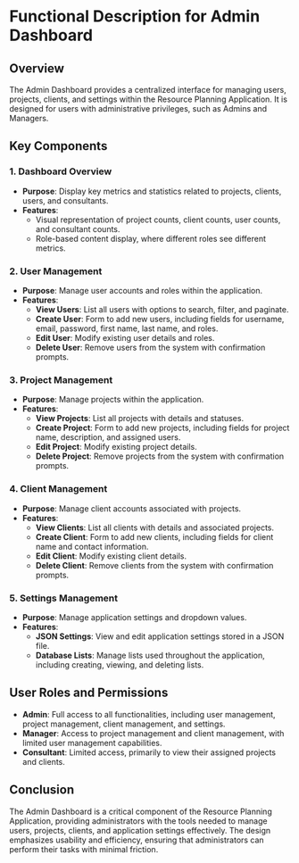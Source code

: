 # Functional Description for Admin Dashboard

## Overview
The Admin Dashboard provides a centralized interface for managing users, projects, clients, and settings within the Resource Planning Application. It is designed for users with administrative privileges, such as Admins and Managers.

## Key Components

### 1. Dashboard Overview
- **Purpose**: Display key metrics and statistics related to projects, clients, users, and consultants.
- **Features**:
  - Visual representation of project counts, client counts, user counts, and consultant counts.
  - Role-based content display, where different roles see different metrics.

### 2. User Management
- **Purpose**: Manage user accounts and roles within the application.
- **Features**:
  - **View Users**: List all users with options to search, filter, and paginate.
  - **Create User**: Form to add new users, including fields for username, email, password, first name, last name, and roles.
  - **Edit User**: Modify existing user details and roles.
  - **Delete User**: Remove users from the system with confirmation prompts.

### 3. Project Management
- **Purpose**: Manage projects within the application.
- **Features**:
  - **View Projects**: List all projects with details and statuses.
  - **Create Project**: Form to add new projects, including fields for project name, description, and assigned users.
  - **Edit Project**: Modify existing project details.
  - **Delete Project**: Remove projects from the system with confirmation prompts.

### 4. Client Management
- **Purpose**: Manage client accounts associated with projects.
- **Features**:
  - **View Clients**: List all clients with details and associated projects.
  - **Create Client**: Form to add new clients, including fields for client name and contact information.
  - **Edit Client**: Modify existing client details.
  - **Delete Client**: Remove clients from the system with confirmation prompts.

### 5. Settings Management
- **Purpose**: Manage application settings and dropdown values.
- **Features**:
  - **JSON Settings**: View and edit application settings stored in a JSON file.
  - **Database Lists**: Manage lists used throughout the application, including creating, viewing, and deleting lists.

## User Roles and Permissions
- **Admin**: Full access to all functionalities, including user management, project management, client management, and settings.
- **Manager**: Access to project management and client management, with limited user management capabilities.
- **Consultant**: Limited access, primarily to view their assigned projects and clients.

## Conclusion
The Admin Dashboard is a critical component of the Resource Planning Application, providing administrators with the tools needed to manage users, projects, clients, and application settings effectively. The design emphasizes usability and efficiency, ensuring that administrators can perform their tasks with minimal friction.
